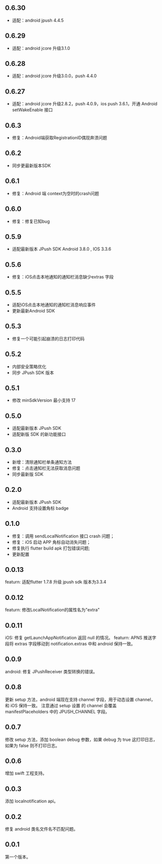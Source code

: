## 0.6.30
+ 适配：android jpush 4.4.5
## 0.6.29
+ 适配：android jcore 升级3.1.0
## 0.6.28
+ 适配：android jcore 升级3.0.0，push 4.4.0
## 0.6.27
+ 适配：android jcore 升级2.8.2，push 4.0.9，ios push 3.6.1，开通 Android setWakeEnable 接口
## 0.6.3
+ 修复：Android端获取RegistrationID偶现奔溃问题
## 0.6.2
+ 同步更最新版本SDK
## 0.6.1
+ 修复：Android 端 context为空时的crash问题
## 0.6.0
+ 修复：修复已知bug
## 0.5.9
+ 适配最新版本 JPush SDK Android 3.8.0 , IOS 3.3.6
## 0.5.6
+ 修复：iOS点击本地通知的通知栏消息缺少extras 字段
## 0.5.5
+ 适配iOS点击本地通知的通知栏消息响应事件
+ 更新最新Android SDK
## 0.5.3
+ 修复一个可能引起崩溃的日志打印代码
## 0.5.2
+ 内部安全策略优化
+ 同步 JPush SDK 版本
## 0.5.1
+ 修改 minSdkVersion 最小支持 17
## 0.5.0
+ 适配最新版本 JPush SDK
+ 适配新版 SDK 的新功能接口
## 0.3.0
+ 新增：清除通知栏单条通知方法
+ 修复：点击通知栏无法获取消息问题
+ 同步最新版 SDK
## 0.2.0
+ 适配最新版本 JPush SDK
+ Android 支持设置角标 badge
## 0.1.0
+ 修复：调用 sendLocalNotification 接口 crash 问题；
+ 修复：iOS 启动 APP 角标自动消失问题；
+ 修复执行 flutter build apk 打包错误问题;
+ 更新配置

## 0.0.13

featurn:
适配flutter 1.7.8
升级 jpush sdk 版本为3.3.4

## 0.0.12

featurn: 修改LocalNotification的属性名为"extra"

## 0.0.11

iOS: 修复 getLaunchAppNotification 返回 null 的情况。
featurn: APNS 推送字段将 extras 字段移动到 notification.extras 中和 android 保持一致。

## 0.0.9

android: 修复 JPushReceiver 类型转换的错误。

## 0.0.8

更新 setup 方法，android 端现在支持 channel 字段，用于动态设置 channel，和 iOS 保持一致。
注意通过 setup 设置 的 channel 会覆盖 manifestPlaceholders 中的 JPUSH_CHANNEL 字段。

## 0.0.7

修改 setup 方法，添加 boolean debug 参数，如果 debug 为 true 这打印日志，如果为 false 则不打印日志。

## 0.0.6

 增加 swift 工程支持。


## 0.0.3
添加 localnotification api。

## 0.0.2

修复 android 类名文件名不匹配问题。

## 0.0.1

第一个版本。
